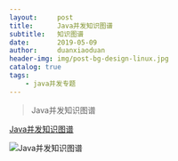 ```yaml
---
layout:     post
title:      Java并发知识图谱
subtitle:   知识图谱
date:       2019-05-09
author:     duanxiaoduan
header-img: img/post-bg-design-linux.jpg
catalog: true
tags:
    - java并发专题
---
```


>Java并发知识图谱


[Java并发知识图谱](./img/Java并发知识图谱.png)

![Java并发知识图谱](https://ws2.sinaimg.cn/large/006tNc79ly1g2urwmi72dj30u04wqhdv.jpg)
